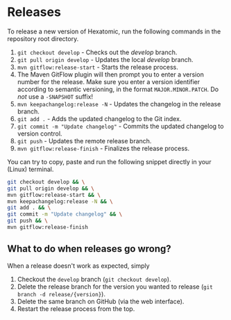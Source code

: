 # Releases

To release a new version of Hexatomic, run the following commands in the repository root directory.

1. `git checkout develop` - Checks out the *develop* branch.
2. `git pull origin develop` - Updates the local *develop* branch.
3. `mvn gitflow:release-start` - Starts the release process.
4. The Maven GitFlow plugin will then prompt you to enter a version number for the release. Make sure you enter a version identifier according to semantic versioning, in the format `MAJOR.MINOR.PATCH`. Do *not* use a `-SNAPSHOT` suffix!
5. `mvn keepachangelog:release -N` - Updates the changelog in the release branch.
6. `git add .` - Adds the updated changelog to the Git index.
7. `git commit -m "Update changelog"` - Commits the updated changelog to version control.
8. `git push` - Updates the remote release branch.
9. `mvn gitflow:release-finish` - Finalizes the release process.

You can try to copy, paste and run the following snippet directly in your (Linux) terminal.

```bash
git checkout develop && \
git pull origin develop && \
mvn gitflow:release-start && \
mvn keepachangelog:release -N && \
git add . && \
git commit -m "Update changelog" && \
git push && \
mvn gitflow:release-finish
```

## What to do when releases go wrong?

When a release doesn't work as expected, simply

1. Checkout the `develop` branch (`git checkout develop`).
2. Delete the release branch for the version you wanted to release (`git branch -d release/{version}`).
3. Delete the same branch on GitHub (via the web interface).
4. Restart the release process from the top.